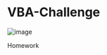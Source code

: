 # VBA-Challenge
![image](https://user-images.githubusercontent.com/88738293/130308986-cc960a66-e4a1-42f6-8441-7391c8f1ca50.png)

Homework
